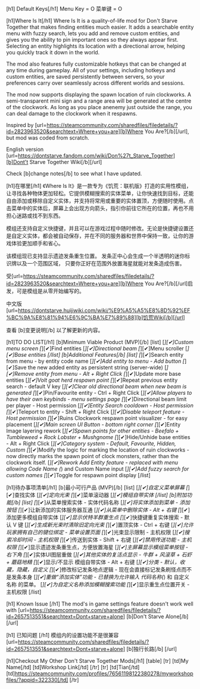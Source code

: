[h1] Default Keys[/h1]
Menu Key = O
菜单键 = O

[h1]Where Is It[/h1]
Where Is It is a quality-of-life mod for Don't Starve Together that makes finding entities much easier. It adds a searchable entity menu with fuzzy search, lets you add and remove custom entities, and gives you the ability to pin important ones so they always appear first. Selecting an entity highlights its location with a directional arrow, helping you quickly track it down in the world.

The mod also features fully customizable hotkeys that can be changed at any time during gameplay. All of your settings, including hotkeys and custom entities, are saved persistently between servers, so your preferences carry over seamlessly across different worlds and sessions.

The mod now supports displaying the spawn location of ruin clockworks. A semi-transparent mini sign and a range area will be generated at the centre of the clockwork. As long as you place anenemy just outside the range, you can deal damage to the clockwork when it respawns.

Inspired by [url=https://steamcommunity.com/sharedfiles/filedetails/?id=2823963520&searchtext=Where+you+are][b]Where You Are?[/b][/url], but mod was coded from scratch.

English version [url=https://dontstarve.fandom.com/wiki/Don%27t_Starve_Together][b]Dont't Starve Together Wiki[/b][/url]

Check [b]change notes[/b] to see what I have updated.

[h1]在哪里[/h1]
《Where Is It》是一款专为《饥荒：联机版》打造的实用性模组，让寻找各种物体更加轻松。它提供模糊搜索的实体菜单，让你快速找到目标，还能自由添加或移除自定义实体，并支持将常用或重要的实体置顶，方便随时使用。点击菜单中的实体后，屏幕上会出现方向箭头，指引你前往它所在的位置，再也不用担心迷路或找不到东西。

模组还支持自定义快捷键，并且可以在游戏过程中随时修改。无论是快捷键设置还是自定义实体，都会被自动保存，并在不同的服务器和世界中保持一致，让你的游戏体验更加顺手和省心。

该模组现已支持显示遗迹发条重生位置。 发条正中心会生成一个半透明的迷你标识牌以及一个范围区域， 只要你正好在范围外放置海星就能对发条造成伤害。

受[url=https://steamcommunity.com/sharedfiles/filedetails/?id=2823963520&searchtext=Where+you+are][b]Where You Are?[/b][/url]启发，可是模组是从零开始编写的。

中文版 [url=https://dontstarve.huijiwiki.com/wiki/%E9%A5%A5%E8%8D%92%EF%BC%9A%E8%81%94%E6%9C%BA%E7%89%88][b]饥荒Wiki[/b][/url]

查看 [b]变更说明[/b] 以了解更新的内容。

[h1]TO DO LIST[/h1]
[b]Minimum Viable Product (MVP)[/b]
    [list]
        [*][✔]Custom menu screen
        [*][✔]Find entities
        [*][✔]Directional beam
        [*][✔]Menu scroller
        [*][✔]Base entities
    [/list]
[b]Additional Features[/b]
    [list]
        [*][✔]Search entity from menu - by entity code name
        [*][✔]Add entity to menu - Add button
        [*][✔]Save the new added entity as persistent string (server-wide)
        [*][✔]Remove entity from menu - Alt + Right Click
        [*][✔]Update more base entities
        [*][✔]Volt goat herd respawn point
        [*][✔]Repeat previous entity search - default V key
        [*][✔]Clear old directional beam when new beam is generated
        [*][✔]Pin/Favourite entity - Ctrl + Right Click
        [*][✔]Allow players to have their own keybinds - menu settings page
        [*][✔]Directional beam limit per player - Host permission
        [*][✔]Entity Search cooldown - Host permission
        [*][✔]Teleport to entity - Shift + Right Click
        [*][✔]Disable teleport feature - Host permission
        [*][✔]Ruins Clockwork respawn point visualizer - for easy placement
        [*][✔]Main screen UI Button - bottom right corner
        [*][✔]Entity Image layering rework
        [*][✔]Spawn points for other entities - Beefalo + Tumbleweed + Rock Lobster + Mushgnome
        [*][✔]Hide/Unhide base entities - Alt + Right Click
        [*][✔]Category system - Default, Favourite, Hidden, Custom
        [*][✔]Modify the logic for marking the location of ruin clockworks - now directly marks the spawn point of clock monsters, rather than the clockwork itself.
        [*][✔]Rework Add Entity feature - replaced with menu allowing Code Name (*) and Custom Name input
        [*][✔]Add fuzzy search for custom names
        [*][✔]Toggle for respawn point display
    [/list]

[h1]待办事项清单[/h1]
[b]最小可行产品 (MVP)[/b]
    [list]
        [*][✔]自定义菜单屏幕
        [*][✔]查找实体
        [*][✔]定向光束
        [*][✔]菜单滚动器
        [*][✔]模组自带实体
    [/list]
[b]附加功能[/b]
    [list]
        [*][✔]从菜单搜索实体 - 实体代码名称
        [*][✔]将实体添加到菜单 - 添加按钮
        [*][✔]让新添加的实体服务器互通
        [*][✔]从菜单中删除实体 - Alt + 右键
        [*][✔]添加更多模组自带实体
        [*][✔]显示伏特羊群重生点
        [*][✔]快捷键重复实体搜索 - 默认 V 键
        [*][✔]生成新光束时清除旧定向光束
        [*][✔]置顶实体 - Ctrl + 右键
        [*][✔]允许玩家拥有自己的键位绑定 - 菜单设置页面
        [*][✔]光束显示限制 - 主机权限
        [*][✔]搜索冷却时间 - 主机权限
        [*][✔]传送到实体 - Shift + 右键
        [*][✔]禁用传送功能 - 主机权限
        [*][✔]显示遗迹发条重生点，方便放置海星
        [*][✔]主屏幕显示模组菜单按钮 - 右下角
        [*][✔]实体UI图层重做
        [*][✔]其他实体的复活点显示 - 牛群 + 风滚草 + 石虾 + 蘑菇地精
        [*][✔]显示/不显示 模组自带实体 - Alt + 右键
        [*][✔]分类 - 默认，收藏，隐藏，自定义
        [*][✔]修改标记发条地点逻辑 - 现在会直接标记发条刷怪点而不是发条本身
        [*][✔]重做“添加实体”功能 - 已替换为允许输入 代码名称(*) 和 自定义名称 的菜单。
        [*][✔]为自定义名称添加模糊搜索功能
        [*][✔]显示重生点位置开关 - 主机权限
    [/list]

[h1] Known Issue [/h1]
The mod's in game settings feature doesn't work well with [url=https://steamcommunity.com/sharedfiles/filedetails/?id=2657513551&searchtext=Dont+starve+alone] [b]Don't Starve Alone[/b] [/url]

[h1] 已知问题 [/h1]
模组内的设置功能不是很兼容 [url=https://steamcommunity.com/sharedfiles/filedetails/?id=2657513551&searchtext=Dont+starve+alone] [b]独行长路[/b] [/url]

[h1]Checkout My Other Don't Starve Together Mods[/h1]
[table]
[tr]
    [td]My Name[/td]
    [td]Workshop Link[/td]
[/tr]
[tr]
    [td]Tian[/td]
    [td]https://steamcommunity.com/profiles/76561198122380278/myworkshopfiles/?appid=322330[/td]
[/tr]


<!-- this is used for workshop description formatting
https://codebeautify.org/bbcode-viewer
https://steamcommunity.com/comment/WorkshopItem/formattinghelp
https://steamcommunity.com/comment/Guide/formattinghelp 
https://steamcommunity.com/comment/Recommendation/formattinghelp

[✔]
[✘]
-->